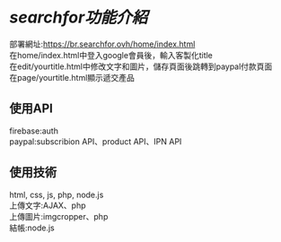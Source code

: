 # _searchfor功能介紹_
部署網址:<a>https://br.searchfor.ovh/home/index.html</a><br>
在home/index.html中登入google會員後，輸入客製化title<br>
在edit/<a>yourtitle</a>.html中修改文字和圖片，儲存頁面後跳轉到paypal付款頁面<br>
在page/<a>yourtitle</a>.html顯示遞交產品<br>

## 使用API<br>
firebase:auth<br>
paypal:subscribion API、product API、IPN API

## 使用技術<br>
html, css, js, php, node.js<br>
上傳文字:AJAX、php<br>
上傳圖片:imgcropper、php<br>
結帳:node.js
